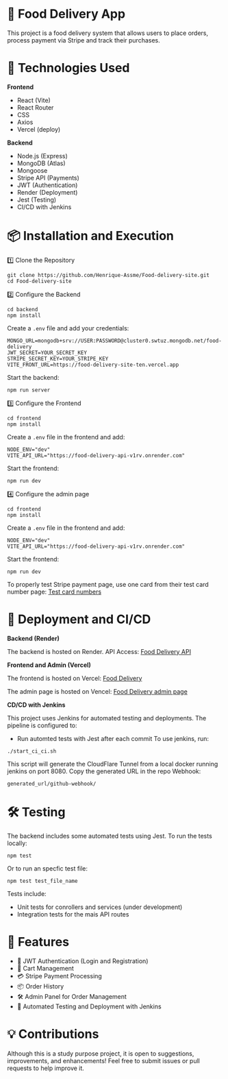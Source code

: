 # 🍔 Food Delivery App

This project is a food delivery system that allows users to place orders, process payment via Stripe and track their purchases.

# 🚀 Technologies Used

**Frontend**
* React (Vite)
* React Router
* CSS
* Axios
* Vercel (deploy)

**Backend** 
* Node.js (Express)
* MongoDB (Atlas)
* Mongoose
* Stripe API (Payments)
* JWT (Authentication)
* Render (Deployment)
* Jest (Testing)
* CI/CD with Jenkins

# 📦 Installation and Execution
1️⃣ Clone the Repository
```
git clone https://github.com/Henrique-Assme/Food-delivery-site.git
cd Food-delivery-site
```
2️⃣ Configure the Backend
```
cd backend
npm install
```
Create a `.env` file and add your credentials:
```
MONGO_URL=mongodb+srv://USER:PASSWORD@cluster0.swtuz.mongodb.net/food-delivery
JWT_SECRET=YOUR_SECRET_KEY
STRIPE_SECRET_KEY=YOUR_STRIPE_KEY
VITE_FRONT_URL=https://food-delivery-site-ten.vercel.app
```
Start the backend:
```
npm run server
```

3️⃣ Configure the Frontend
```
cd frontend
npm install
```
Create a `.env` file in the frontend and add:
```
NODE_ENV="dev"
VITE_API_URL="https://food-delivery-api-v1rv.onrender.com"
```
Start the frontend:
```
npm run dev
```
4️⃣ Configure the admin page
```
cd frontend
npm install
```
Create a `.env` file in the frontend and add:
```
NODE_ENV="dev"
VITE_API_URL="https://food-delivery-api-v1rv.onrender.com"
```
Start the frontend:
```
npm run dev
```

To properly test Stripe payment page, use one card from their test card number page: [Test card numbers](https://docs.stripe.com/testing?locale=pt-BR#international-cards)

# 🚀 Deployment and CI/CD
**Backend (Render)**

The backend is hosted on Render. API Access: [Food Delivery API](https://food-delivery-api-v1rv.onrender.com)

**Frontend and Admin (Vercel)**

The frontend is hosted on Vercel: [Food Delivery](https://food-delivery-site-ten.vercel.app/)

The admin page is hosted on Vencel: [Food Delivery admin page](https://food-delivery-site-admin.vercel.app/)

**CD/CD with Jenkins**

This project uses Jenkins for automated testing and deployments. The pipeline is configured to:
* Run automted tests with Jest after each commit
To use jenkins, run:
```
./start_ci_ci.sh
```
This script will generate the CloudFlare Tunnel from a local docker running jenkins on port 8080. Copy the generated URL in the repo Webhook:
```
generated_url/github-webhook/
```

# 🛠 Testing
The backend includes some automated tests using Jest. To run the tests locally:
```
npm test
```
Or to run an specfic test file:
```
npm test test_file_name
```
Tests include:
* Unit tests for conrollers and services (under development)
* Integration tests for the mais API routes

# 📌 Features
* 📌 JWT Authentication (Login and Registration)
* 🛒 Cart Management
* 💳 Stripe Payment Processing
* 📦 Order History
* 🛠 Admin Panel for Order Management
* 🔄 Automated Testing and Deployment with Jenkins

# 💡 Contributions

Although this is a study purpose project, it is open to suggestions, improvements, and enhancements! Feel free to submit issues or pull requests to help improve it.
